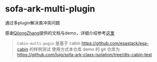 # sofa-ark-multi-plugin
通过多plugin解决类冲突问题

感谢[QilongZhang](https://github.com/QilongZhang)提供的文档与demo，详细介绍参考[这里](https://developer.aliyun.com/article/625338)

> `Cabin-multi-pugin` 是基于 cabin https://github.com/esastack/esa-cabin 的样例测试
> 使用方式本仓库 demo 的 git 仓库为 https://github.com/lujg/sofa-ark-class-isolation/tree/dts-cabin-test